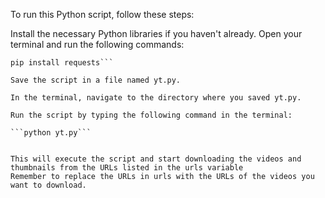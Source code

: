 To run this Python script, follow these steps:

Install the necessary Python libraries if you haven't already. Open your terminal and run the following commands:

```pip install pytube
pip install requests```

Save the script in a file named yt.py.

In the terminal, navigate to the directory where you saved yt.py.

Run the script by typing the following command in the terminal:

```python yt.py```


This will execute the script and start downloading the videos and thumbnails from the URLs listed in the urls variable
Remember to replace the URLs in urls with the URLs of the videos you want to download.
